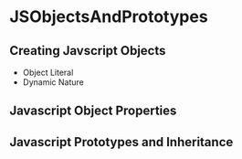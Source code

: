 # JSObjectsAndPrototypes

## Creating Javscript Objects
- Object Literal
- Dynamic Nature

## Javascript Object Properties

## Javascript Prototypes and Inheritance


